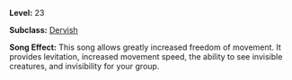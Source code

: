 <!-- TITLE: Song: Nomads Song Of Travel -->
<!-- SUBTITLE:  -->

**Level:** 23

**Subclass:** [Dervish](dervish)

**Song Effect:** This song allows greatly increased freedom of movement.  It provides levitation, increased movement speed, the ability to see invisible creatures, and invisibility for your group.